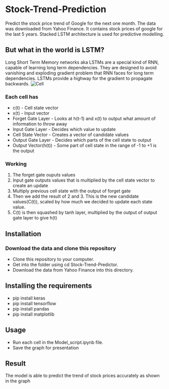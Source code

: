 # Stock-Trend-Prediction
Predict the stock price trend of Google for the next one month. The data was downloaded from Yahoo Finance. It contains stock prices of google for the last 5 years. Stacked LSTM architecture is used for predictive modelling.
## But what in the world is LSTM?
Long Short Term Memory networks aka LSTMs are a special kind of RNN, capable of learning long term dependencies. They are designed to avoid vanishing and exploding gradient problem that RNN faces for long term dependencies. LSTMs provide a highway for the gradient to propagate backwards.
![Cell](http://colah.github.io/posts/2015-08-Understanding-LSTMs/img/LSTM3-chain.png)
### Each cell has
* c(t) - Cell state vector
* x(t) - Input vector
* Forget Gate Layer - Looks at h(t-1) and x(t) to output what amount of information to throw away
* Input Gate Layer - Decides which value to update
* Cell State Vector - Creates a vector of candidate values
* Output Gate Layer - Decides which parts of the cell state to output
* Output Vector(h(t)) - Some part of cell state in the range of -1 to +1 is the output
### Working
1. The forget gate ouputs values
2. Input gate outputs values that is multiplied by the cell state vector to create an update
3. Multiply previous cell state with the output of forget gate
4. Then we add the result of 2 and 3. This is the new candidate values(C(t)), scaled by how much we decided to update each state value.
5. C(t) is then squashed by tanh layer, multiplied by the output of output gate layer to give h(t)
## Installation
### Download the data and clone this repository
* Clone this repository to your computer.
* Get into the folder using cd Stock-Trend-Predictor.
* Download the data from Yahoo Finance into this directory.
## Installing the requirements
* pip install keras
* pip install tensorflow
* pip install pandas
* pip install matplotlib
## Usage
* Run each cell in the Model_script.ipynb file.
* Save the graph for presentation
## Result
The model is able to predict the trend of stock prices accurately as shown in the graph
